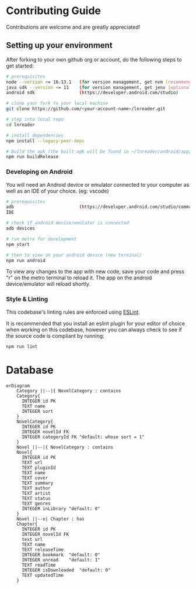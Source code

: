 # Contributing Guide

Contributions are welcome and are greatly appreciated!

## Setting up your environment

After forking to your own github org or account, do the following steps to get started:

```bash
# prerequisites
node --version <= 16.13.1   (for version management, get nvm [recommended])
java sdk --version <= 11    (for version management, get jenv [optional])
android sdk                 (https://developer.android.com/studio)

# clone your fork to your local machine
git clone https://github.com/<your-account-name>/lnreader.git

# step into local repo
cd lnreader

# install dependencies
npm install --legacy-peer-deps

# build the apk (the built apk will be found in ~/lnreader/android/app/build/outputs/apk/release/)
npm run buildRelease
```

### Developing on Android

You will need an Android device or emulator connected to your computer as well as an IDE of your choice. (eg: vscode)

```bash
# prerequisites
adb                         (https://developer.android.com/studio/command-line/adb)
IDE

# check if android device/emulator is connected
adb devices

# run metro for development
npm start

# then to view on your android device (new terminal)
npm run android
```

To view any changes to the app with new code, save your code and press "r" on the metro terminal to
reload it. The app on the android device/emulator will reload shortly.

### Style & Linting

This codebase's linting rules are enforced using [ESLint](http://eslint.org/).

It is recommended that you install an eslint plugin for your editor of choice when working on this
codebase, however you can always check to see if the source code is compliant by running:

```bash
npm run lint
```
# Database
```mermaid
erDiagram
    Category ||--|{ NovelCategory : contains
    Category{
      INTEGER id PK
      TEXT name
      INTEGER sort
    }
    NovelCategory{
      INTEGER id PK
      INTEGER novelId FK
      INTEGER categoryId FK "default: whose sort = 1"
    }
    Novel ||--|{ NovelCategory : contains
    Novel{
      INTEGER id PK
      TEXT url
      TEXT pluginId
      TEXT name
      TEXT cover
      TEXT summary
      TEXT author
      TEXT artist
      TEXT status
      TEXT genres
      INTEGER inLibrary "default: 0"
    }
    Novel ||--o| Chapter : has
    Chapter{
      INTEGER id PK
      INTEGER novelId FK
      text url
      TEXT name
      TEXT releaseTime
      INTEGER bookmark  "default: 0"
      INTEGER unread    "default: 1"
      TEXT readTime
      INTEGER isDownloaded  "default: 0"
      TEXT updatedTime
    }
```

